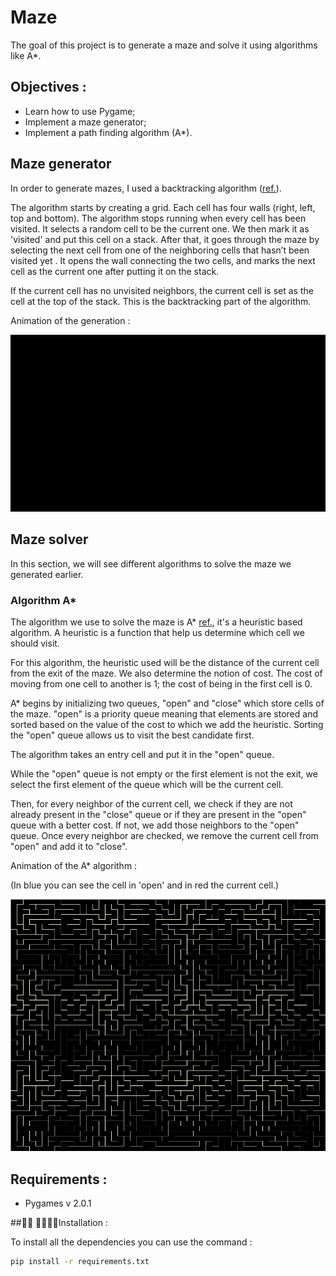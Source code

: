 # Maze

The goal of this project is to generate a maze and solve it using algorithms like A*.

## Objectives :
- Learn how to use Pygame;
- Implement a maze generator;
- Implement a path finding algorithm (A*).

## Maze generator 

In order to generate mazes, I used a backtracking algorithm ([ref.](https://en.wikipedia.org/wiki/Maze_generation_algorithm)).

The algorithm starts by creating a grid. 
Each cell has four walls (right, left, top and bottom).
The algorithm stops running when every cell has been visited.
It selects a random cell to be the current one. We then mark it as 'visited' and put this cell on a stack.
After that, it goes through the maze by selecting the next cell from one of the neighboring cells that hasn’t been visited yet .
It opens the wall connecting the two cells, and marks the next cell as the current one after putting it on the stack.

If the current cell has no unvisited neighbors, the current cell is set as the cell at the top of the stack.
This is the backtracking part of the algorithm.


Animation of the generation :

![maze_generation](./docs/maze_generation.gif)

## Maze solver

In this section, we will see different algorithms to solve the maze we generated earlier.

### Algorithm A*

The algorithm we use to solve the maze is A* [ref.](https://en.wikipedia.org/wiki/A*_search_algorithm), it's a heuristic based algorithm. A heuristic is a function that help us determine which cell we should visit.

For this algorithm, the heuristic used will be the distance of the current cell from the exit of the maze.
We also determine the notion of cost. The cost of moving from one cell to another is 1; the cost of being in the first cell is 0.

A* begins by initializing two queues, "open" and "close" which store cells of the maze. "open" is a priority queue meaning that elements are stored and sorted based on the value of the cost to which we add the heuristic. Sorting the "open" queue allows us to visit the best candidate first.

The algorithm takes an entry cell and put it in the "open" queue.

While the "open" queue is not empty or the first element is not the exit, we select the first element of the queue which will be the current cell.

Then, for every neighbor of the current cell, we check if they are not already present in the "close" queue or if they are present in the "open" queue with a better cost. If not, we add those neighbors to the "open" queue. Once every neighbor are checked, we remove the current cell from "open" and add it to "close".


Animation of the A* algorithm :

(In blue you can see the cell in 'open' and in red the current cell.)

![a_star](./docs/a_star.gif)

## Requirements :

- Pygames v 2.0.1

##🚀🚀 🚀🚀🚀🚀Installation :

To install all the dependencies you can use the command :

```bash
pip install -r requirements.txt
```